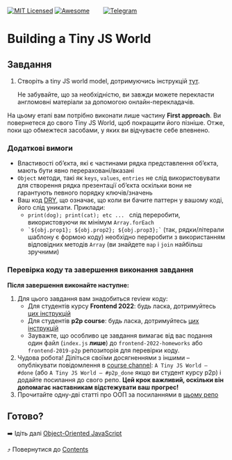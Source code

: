 [![MIT Licensed][icon-mit]][license]
[![Awesome][icon-awesome]][awesome]
&nbsp;&nbsp;&nbsp;&nbsp;&nbsp;&nbsp;
[![Telegram][icon-chat]][chat]

# Building a Tiny JS World

## Завдання

1. Створіть a tiny JS world model, дотримуючись інструкцій
   [тут](https://github.com/OleksiyRudenko/a-tiny-JS-world).

   Не забувайте, що за необхідністю, ви завжди можете перекласти англомовні матеріали за допомогою онлайн-перекладачів. 

На цьому етапі вам потрібно виконати лише частину **First approach**.
Ви повернетеся до свого Tiny JS World, щоб покращити його пізніше.
Отже, поки що обмежтеся засобами, у яких ви відчуваєте себе впевнено.

### Додаткові вимоги

- Властивості об’єкта, які є частинами рядка представлення об’єкта, мають бути явно перераховані/вказані
- `Object` методи, такі як `keys`, `values`, `entries` не слід використовувати для створення рядка презентації   об’єкта оскільки вони не гарантують певного порядку ключів/значень 
- Ваш код [DRY](https://en.wikipedia.org/wiki/Don%27t_repeat_yourself), що означає, що коли ви бачите
   паттерн у вашому коді, його слід уникати. Приклади:
  - `print(dog); print(cat); etc ... ` слід переробити, використовуючи як мінімум `Array.forEach`
  - `` `${obj.prop1}; ${obj.prop2}; ${obj.prop3};` `` (так, рядки/літерали шаблону є формою коду)
    необхідно переробити з використанням відповідних методів `Array` (ви знайдете `map` і `join` найбільш зручними)

### Перевірка коду та завершення виконання завдання

**Після завершення виконайте наступне:**

1. Для цього завдання вам знадобиться review коду:
   - Для студентів курсу **Frontend 2022**: будь ласка, дотримуйтесь [цих інструкцій](https://github.com/kottans/frontend-2021-homeworks/blob/master/README.md)
   - Для студентів **p2p course**: будь ласка, дотримуйтесь [цих інструкцій](https://github.com/kottans/frontend-2019-p2p/blob/master/CONTRIBUTING.md)
   - Зауважте, що особливо це завдання вимагає від вас подання
   один файл (`index.js` **лише**) до
   `frontend-2022-homeworks` або `frontend-2019-p2p` репозиторія для перевірки коду.
2. Чудова робота! Діліться своїми досягненнями з іншими –
   опублікувати повідомлення в [course channel][chat]:
   `A Tiny JS World — #done` (або `A Tiny JS World — #p2p_done` якщо ви студент курсу p2p) і додайте посилання до свого репо. **Цей крок важливий, оскільки він допомагає наставникам відстежувати ваш прогрес!**
3. Прочитайте одну-дві статті про ООП за посиланнями в
   [цьому репо](https://github.com/OleksiyRudenko/a-tiny-JS-world/blob/master/README.md#learn-on-your-own)

## Готово?

➡️ Ідіть далі [Object-Oriented JavaScript](js-oop.md)

⤴️ Повернутися до [Contents](../contents.md)

[icon-chat]: https://img.shields.io/badge/chat-on%20telegram-blue.svg
[icon-mit]: https://img.shields.io/badge/license-MIT-blue.svg
[icon-awesome]: https://cdn.rawgit.com/sindresorhus/awesome/d7305f38d29fed78fa85652e3a63e154dd8e8829/media/badge.svg

[license]: https://github.com/Kottans/web/blob/master/LICENSE.md
[awesome]: https://github.com/sindresorhus/awesome#front-end-development
[chat]: https://t.me/joinchat/CX8EF1JmLm9IM6J6oy2U7Q
